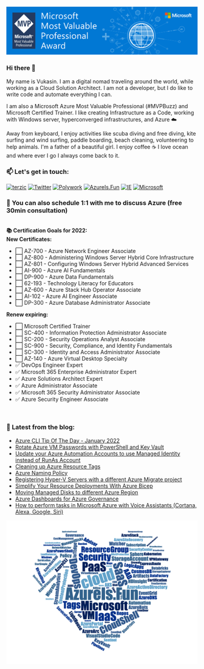 ![Microsoft MVP](/assets/img/MVP_SocialGraphics_LinkedIn_1584x396px_Opt-4.jpg)

### Hi there 👋

My name is Vukasin. I am a digital nomad traveling around the world, while working as a Cloud Solution Architect. I am not a developer, but I do like to write code and automate everything I can.

I am also a Microsoft Azure Most Valuable Professional (#MVPBuzz) and Microsoft Certified Trainer. I like creating Infrastructure as a Code, working with Windows server, hyperconverged infrastructures, and Azure ☁️

Away from keyboard, I enjoy activities like scuba diving and free diving, kite surfing and wind surfing, paddle boarding, beach cleaning, volunteering to help animals. I'm a father of a beautiful girl. I enjoy coffee ☕️ I love ocean and where ever I go I always come back to it.

### 📫  Let's get in touch:

[![terzic](https://img.shields.io/badge/linkedin-%230077B5.svg?style=for-the-badge&logo=linkedin&logoColor=white)](https://www.linkedin.com/in/terzic/)
[![Twitter](https://img.shields.io/badge/twitter-%231DA1F2.svg?style=for-the-badge&logo=Twitter&logoColor=white)](https://twitter.com/MrTerzic)
[![Polywork](https://img.shields.io/badge/Polywork-543DE0?style=for-the-badge&logo=polywork&logoColor=white)](https://www.polywork.com/vukasin)
[![AzureIs.Fun](https://img.shields.io/badge/blog-0078D4.svg?style=for-the-badge&logo=azure-devops&logoColor=white)](https://azureis.fun)
[![IE](https://img.shields.io/badge/website-0076D6?style=for-the-badge&logo=Internet%20Explorer&logoColor=white)](http://vukasinterzic.com)
[![Microsoft](https://img.shields.io/badge/MVP-0078D4?style=for-the-badge&logo=microsoft&logoColor=white)](https://mvp.microsoft.com/en-us/PublicProfile/5003864?fullName=Vukasin%20Terzic)

### 🤙 You can also schedule 1:1 with me to discuss Azure (free 30min consultation)

<br>

  <summary><b>📚 Certification Goals for 2022:</b></summary>
  <summary><b>New Certificates:</b></summary>
  <ul>
    <li>⬜️ AZ-700 - Azure Network Engineer Associate</li>
    <li>⬜️ AZ-800 - Administering Windows Server Hybrid Core Infrastructure</li>
    <li>⬜️ AZ-801 - Configuring Windows Server Hybrid Advanced Services</li>
    <li>⬜️ AI-900 - Azure AI Fundamentals</li>
    <li>⬜️ DP-900 - Azure Data Fundamentals</li>
    <li>⬜️ 62-193 - Technology Literacy for Educators</li>
    <li>⬜️ AZ-600 - Azure Stack Hub Operator Associate</li>
    <li>⬜️ AI-102 - Azure AI Engineer Associate</li>
    <li>⬜️ DP-300 - Azure Database Administrator Associate</li>

  </ul>

  <summary><b>Renew expiring:</b></summary>
  <ul>
    <li>⬜️ Microsoft Certified Trainer</li>
    <li>⬜️ SC-400 - Information Protection Administrator Associate</li>
    <li>⬜️ SC-200 - Security Operations Analyst Associate</li>
    <li>⬜️ SC-900 - Security, Compliance, and Identity Fundamentals</li>
    <li>⬜️ SC-300 - Identity and Access Administrator Associate</li>
    <li>⬜️ AZ-140 - Azure Virtual Desktop Specialty</li>
    <li>✅ DevOps Engineer Expert</li>
    <li>✅ Microsoft 365 Enterprise Administrator Expert</li>
    <li>✅ Azure Solutions Architect Expert</li>
    <li>✅ Azure Administrator Associate</li>
    <li>✅ Microsoft 365 Security Administrator Associate</li>
    <li>✅ Azure Security Engineer Associate</li>
  </ul>

<br>

### 📝 Latest from the blog:

<!-- AzureIs.Fun:START -->
- [Azure CLI Tip Of The Day - January 2022](https://azureis.fun/posts/Azure-CLI-Tip-Of-The-Day-1-31/)
- [Rotate Azure VM Passwords with PowerShell and Key Vault](https://azureis.fun/posts/Rotate-Azure-VM-admin-password-with-PowerShell-and-KeyVault/)
- [Update your Azure Automation Accounts to use Managed Identity instead of RunAs Account](https://azureis.fun/posts/Update-Azure-Automation-Account-To-Use-Managed-Identity/)
- [Cleaning up Azure Resource Tags](https://azureis.fun/posts/Cleaning-Up-Azure-Resource-Tags/)
- [Azure Naming Policy](https://azureis.fun/posts/Azure-Naming-Policy/)
- [Registering Hyper-V Servers with a different Azure Migrate project](https://azureis.fun/posts/Registering-HyperV-Servers-With-A-Different-Azure-Migration-Project/)
- [Simplify Your Resource Deployments With Azure Bicep](https://azureis.fun/posts/Simplify-Your-Resource-Deployments-With-Azure-Bicep/)
- [Moving Managed Disks to different Azure Region](https://azureis.fun/posts/Moving-Managed-Disks-To-Different-Azure-Region/)
- [Azure Dashboards for Azure Governance](https://azureis.fun/posts/Azure-Dashboards-for-Azure-Governance/)
- [How to perform tasks in Microsoft Azure with Voice Assistants &lpar;Cortana, Alexa, Google, Siri&rpar;](https://azureis.fun/posts/How-To-Perform-Tasks-In-Azure-With-Voice-Assistant-Cortana-Alexa-Google-Siri/)
<!-- AzureIs.Fun:END -->


![Azure Is Fun](/assets/img/azure-is-fun-wordcloud-azure-hearth.png)


<!--
**vukasinterzic/vukasinterzic** is a ✨ _special_ ✨ repository because its `README.md` (this file) appears on your GitHub profile.

Here are some ideas to get you started:

- 🔭 I’m currently working on ...
- 🌱 I’m currently learning ...
- 👯 I’m looking to collaborate on ...
- 🤔 I’m looking for help with ...
- 💬 Ask me about ...
- 📫 How to reach me: ...
- 😄 Pronouns: ...
- ⚡ Fun fact: ...
-->
